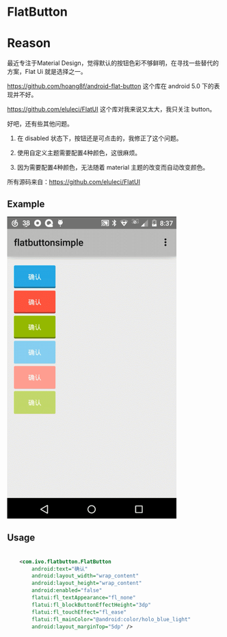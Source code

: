 # FlatButton

Reason
===================

最近专注于Material Design，觉得默认的按钮色彩不够鲜明，在寻找一些替代的方案，Flat Ui 就是选择之一。

https://github.com/hoang8f/android-flat-button
这个库在 android 5.0 下的表现并不好。

https://github.com/eluleci/FlatUI
这个库对我来说又太大，我只关注 button。

好吧，还有些其他问题。

1. 在 disabled 状态下，按钮还是可点击的，我修正了这个问题。

2. 使用自定义主题需要配置4种颜色，这很麻烦。

3. 因为需要配置4种颜色，无法随着 material 主题的改变而自动改变颜色。

所有源码来自：https://github.com/eluleci/FlatUI

Example
-----------
![github](https://github.com/Ivolian/FlatButton/blob/master/simple.gif "github")

## Usage

```xml

    <com.ivo.flatbutton.FlatButton
        android:text="确认"
        android:layout_width="wrap_content"
        android:layout_height="wrap_content"
        android:enabled="false"
        flatui:fl_textAppearance="fl_none"
        flatui:fl_blockButtonEffectHeight="3dp"
        flatui:fl_touchEffect="fl_ease"
        flatui:fl_mainColor="@android:color/holo_blue_light"
        android:layout_marginTop="5dp" />

```
